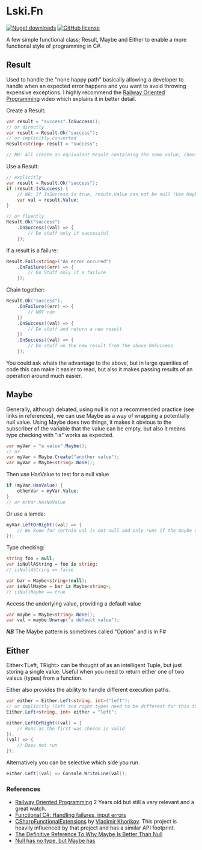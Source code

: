 # Lski.Fn

[![Nuget downloads](https://img.shields.io/nuget/v/lski.fn.svg)](https://www.nuget.org/packages/Lski.Fn/)
[![GitHub license](https://img.shields.io/github/license/mashape/apistatus.svg)](https://github.com/lski/Lski.Fn/blob/master/LICENSE)

A few simple functional class; Result, Maybe and Either to enable a more functional style of programming in C#. 

## Result

Used to handle the "none happy path" basically allowing a developer to handle when an expected error happens and you want to avoid throwing expensive exceptions. I highly recommend the [Railway Oriented Programming](https://vimeo.com/97344498) video which explains it in better detail.

Create a Result:
```csharp
var result = "success".ToSuccess();  
// or directly
var result = Result.Ok("success");
// or implicitly converted
Result<string> result = "success";

// NB: All create an equivalent Result containing the same value, choose a style right for the situation.
``` 

Use a Result:
```csharp
// explicitly
var result = Result.Ok("success");  
if (result.IsSuccess) {
    // NB: If IsSuccess is true, result.Value can not be null (Use Maybe below if nulls are required)
    var val = result.Value;
}

// or fluently 
Result.Ok("success")
    .OnSuccess((val) => {
        // Do stuff only if successful
    });
``` 

If a result is a failure:
```csharp
Result.Fail<string>("An error occured")
    .OnFailure((err) => {
        // Do Stuff only if a failure
    });
```

Chain together:
```csharp
Result.Ok("success").
    .OnFailure((err) => {
        // NOT run
    })
    .OnSuccess((val) => {
        // Do stuff and return a new result
    })
    .OnSuccess((val) => {
        // Do stuff on the new result from the above OnSuccess
    });
```

You could ask whats the advantage to the above, but in large quanities of code this can make it easier to read, but also it makes passing results of an operation around much easier.

## Maybe

Generally, although debated, using null is not a recommended practice (see links in references), we can use Maybe<T> as a way of wrapping a potentially null value. Using Maybe<T> does two things, it makes it obvious to the subscriber of the variable that the value can be empty, but also it means type checking with "is" works as expected.

```csharp
var myVar = "a value".Maybe();
// or
var myVar = Maybe.Create("another value");
var myVar = Maybe<string>.None();
``` 

Then use HasValue to test for a null value
```csharp
if (myVar.HasValue) {
    otherVar = myVar.Value;
}
// or mrVar.HasNoValue
```

Or use a lamda:
```csharp
myVar.LeftOrRight((val) => {
    // We know for certain val is not null and only runs if the maybe contains a value
});
```

Type checking:
```csharp
string foo = null;
var isNullAString = foo is string;
// isNullAString == false

var bar = Maybe<string>(null);
var isNullMaybe = bar is Maybe<string>;
// isNullMaybe == true
```

Access the underlying value, providing a default value
```csharp
var maybe = Maybe<string>.None();
var val = maybe.Unwrap("a default value");
```

__*NB*__ The Maybe pattern is sometimes called "Option" and is in F#

## Either

Either<TLeft, TRight> can be thought of as an intelligent Tuple, but just storing a single value. Useful when you need to return either one of two valeus (types) from a function. 

Either also provides the ability to handle different execution paths.

```csharp
var either = Either.Left<string, int>("left");
// or implicitly (left and right types need to be different for this to work)
Either.Left<string, int> either = "left";

either.LeftOrRight((val) = {
    // Runs as the first was chosen is valid
}),
(val) => {
    // Does not run
});
```

Alternatively you can be selective which side you run.
```csharp
either.Left((val) => Console.WriteLine(val));
```

### References
- [Railway Oriented Programming](https://vimeo.com/97344498) 2 Years old but still a very relevant and a great watch.
- [Functional C#: Handling failures, input errors](http://enterprisecraftsmanship.com/2015/03/20/functional-c-handling-failures-input-errors/)
- [CSharpFunctionalExtensions](https://github.com/vkhorikov/CSharpFunctionalExtensions) by [Vladimir Khorikov](https://github.com/vkhorikov). This project is heavily influenced by that project and has a similar API footprint.
- [The Definitive Reference To Why Maybe Is Better Than Null](http://www.nickknowlson.com/blog/2013/04/16/why-maybe-is-better-than-null/)
- [Null has no type, but Maybe has](http://blog.ploeh.dk/2015/11/13/null-has-no-type-but-maybe-has/)
